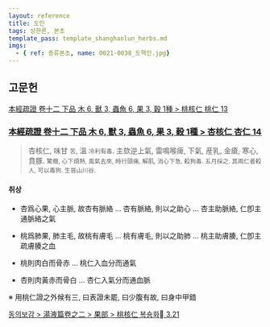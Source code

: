 ```yaml
---
layout: reference
title: 도인
tags: 상한론, 본초
template_pass: template_shanghanlun_herbs.md
imgs:
  - { ref: 증류본초, name: 0021-0038_도핵인.jpg}
---
```



## 고문헌

[本經疏證 卷十二 下品 木 6, 獸 3, 蟲魚 6, 果 3, 穀 1種 > 桃核仁 桃仁 13](https://mediclassics.kr/books/154/volume/12/#content_60)


### [本經疏證 卷十二 下品 木 6, 獸 3, 蟲魚 6, 果 3, 穀 1種 > 杏核仁 杏仁 14](https://mediclassics.kr/books/154/volume/12/#content_62)

> 杏核仁, 味甘 <small>苦</small>, 溫 <small>冷利有毒</small>. 主欬逆上氣, 雷鳴喉痺, 下氣, 産乳, 金瘡, 寒心, 賁豚. <small>驚癎, 心下煩熱, 風氣去來, 時行頭痛, 解肌, 消心下急, 殺狗毒. 五月採之. 其兩仁者殺人, 可以毒狗. 生晉山川谷.</small>

#### 취상

* 杏爲心果, 心主脈, 故杏有脈絡 ... 杏有脈絡, 則以之助心 ... 杏主助脈絡, 仁卽主通脈絡之氣
* 桃爲肺果, 肺主毛, 故桃有膚毛 ... 桃有膚毛, 則以之助肺 ... 桃主助膚腠, 仁卽主疏膚腠之血

* 桃則肉白而骨赤 ... 桃仁入血分而通氣
* 杏則肉黃赤而骨白 ... 杏仁入氣分而通血脈

※ 用桃仁證之外候有三, 曰表證未罷, 曰少腹有故, 曰身中甲錯




[동의보감 > 湯液篇卷之二 > 果部 >  桃核仁 복숑화 3.21](https://mediclassics.kr/books/8/volume/21/#content_704)
